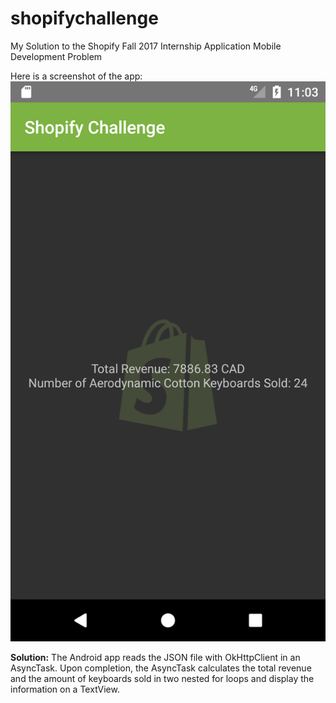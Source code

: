 # shopifychallenge
My Solution to the Shopify Fall 2017 Internship Application Mobile Development Problem

Here is a screenshot of the app:
![Screenshot](https://raw.githubusercontent.com/tonyzhang617/shopifychallenge/master/assets/screenshot.png)

**Solution:**
The Android app reads the JSON file with OkHttpClient in an AsyncTask. Upon completion, the AsyncTask calculates the total revenue and the amount of keyboards sold in two nested for loops and display the information on a TextView.
